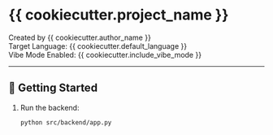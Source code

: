 # {{ cookiecutter.project_name }}

Created by {{ cookiecutter.author_name }}  
Target Language: {{ cookiecutter.default_language }}  
Vibe Mode Enabled: {{ cookiecutter.include_vibe_mode }}

---

## 🔧 Getting Started

1. Run the backend:  
   ```bash
   python src/backend/app.py
